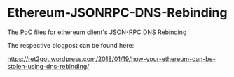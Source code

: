 # Ethereum-JSONRPC-DNS-Rebinding
The PoC files for ethereum client's JSON-RPC DNS Rebinding

The respective blogpost can be found here:

https://ret2got.wordpress.com/2018/01/19/how-your-ethereum-can-be-stolen-using-dns-rebinding/
